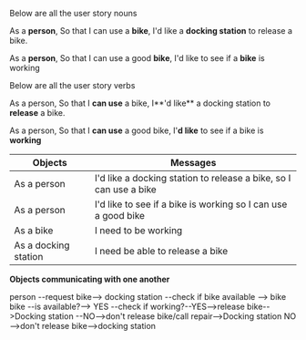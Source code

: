 Below are all the user story nouns

As a **person**,
So that I can use a **bike**,
I'd like a **docking station** to release a bike.

As a **person**,
So that I can use a good **bike**,
I'd like to see if a **bike** is working

Below are all the user story verbs

As a person,
So that I **can use** a bike,
I**'d like** a docking station to **release** a bike.

As a person,
So that I **can use** a good bike,
I'**d like** to see if a bike is **working**

Objects|Messages
-------|--------
As a person | I'd like a docking station to release a bike, so I can use a bike
As a person | I'd like to see if a bike is working so I can use a good bike
As a bike | I need to be working
As a docking station | I need be able to release a bike

**Objects communicating with one another**

person --request bike--> docking station --check if bike available --> bike
bike --is available?--> YES --check if working?--YES-->release bike-->Docking station
                                                 --NO-->don't release bike/call repair-->Docking station
                        NO -->don't release bike-->docking station
       


